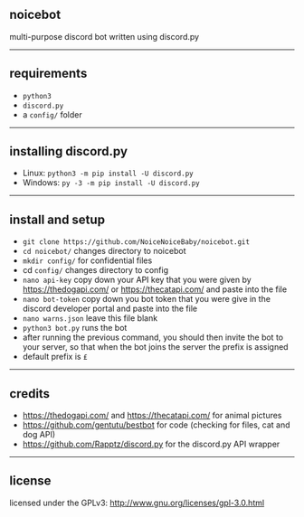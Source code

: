 ## noicebot
multi-purpose discord bot written using discord.py

---
## requirements
* `python3`
* `discord.py`
* a `config/` folder

---
## installing discord.py
* Linux: `python3 -m pip install -U discord.py`
* Windows: `py -3 -m pip install -U discord.py`

---
## install and setup
* `git clone https://github.com/NoiceNoiceBaby/noicebot.git`
* `cd noicebot/` changes directory to noicebot
* `mkdir config/` for confidential files
* cd `config/` changes directory to config
* `nano api-key` copy down your API key that you were given by https://thedogapi.com/ or https://thecatapi.com/ and paste into the file
* `nano bot-token` copy down you bot token that you were give in the discord developer portal and paste into the file
* `nano warns.json` leave this file blank
* `python3 bot.py` runs the bot
* after running the previous command, you should then invite the bot to your server, so that when the bot joins the server the prefix is assigned 
* default prefix is `£`

---
## credits 
* https://thedogapi.com/ and https://thecatapi.com/ for animal pictures 
* https://github.com/gentutu/bestbot for code (checking for files, cat and dog API)
* https://github.com/Rapptz/discord.py for the discord.py API wrapper

---
## license 
licensed under the GPLv3: http://www.gnu.org/licenses/gpl-3.0.html
